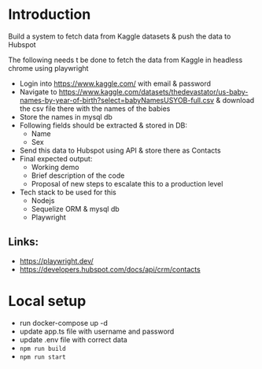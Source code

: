 # Introduction
Build a system to fetch data from Kaggle datasets & push the data to Hubspot

The following needs t be done to fetch the data from Kaggle in headless chrome using playwright
* Login into https://www.kaggle.com/ with email & password
* Navigate to https://www.kaggle.com/datasets/thedevastator/us-baby-names-by-year-of-birth?select=babyNamesUSYOB-full.csv & download the csv file there with the names of the babies
* Store the names in mysql db
* Following fields should be extracted & stored in DB:
  * Name
  * Sex
* Send this data to Hubspot using API & store there as Contacts
* Final expected output: 
  * Working demo
  * Brief description of the code
  * Proposal of new steps to escalate this to a production level
* Tech stack to be used for this
  * Nodejs
  * Sequelize ORM & mysql db
  * Playwright 

## Links:
* https://playwright.dev/
* https://developers.hubspot.com/docs/api/crm/contacts

# Local setup
* run docker-compose up -d
* update app.ts file with username and password
* update .env file with correct data
* `npm run build`
* `npm run start`
